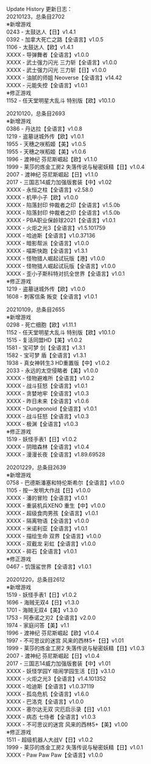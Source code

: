 Update History 更新日志：  
20210123，总条目2702  
※新增游戏  
0243 - 太鼓达人【日】v1.4.1  
0392 - 加拿大死亡之路【全语言】v1.0.5  
1106 - 太鼓达人【欧】v1.4.1  
XXXX - 导弹舞者【全语言】v1.0.0  
XXXX - 武士强力闪光 三力斩【全语言】v1.0.0  
XXXX - 武士强力闪光 三力斩【日】v1.0.0  
XXXX - 油腻的师姐 Neoverse【全语言】v14.42  
XXXX - 元能失控【全语言】v1.0.1  
※修正游戏  
1152 - 任天堂明星大乱斗 特别版【欧】v10.1.0  
  
20210120，总条目2693  
※新增游戏  
0386 - 丹达拉【全语言】v1.0.8  
1219 - 盗墓谜城外传【欧】v1.0.1  
1955 - 天穗之咲稻姬【美】v1.0.5  
1955 - 天穗之咲稻姬【美】v1.0.6  
1996 - 渡神纪 芬尼斯崛起【欧】v1.1.0  
1999 - 莱莎的炼金工房2 失落传说与秘密妖精【日】v1.0.4  
2007 - 渡神纪 芬尼斯崛起【日】v1.1.0  
2017 - 三国志14威力加强版套装【中】v1.02  
XXXX - 永恒之柱【全语言】v2.58.0  
XXXX - 机甲小子【欧】v1.0.0  
XXXX - 陷落封印 仲裁者之印【全语言】v1.5.0b  
XXXX - 陷落封印 仲裁者之印【全语言】v1.5.0b  
XXXX - PBA职业保龄球2021【全语言】v1.0.1  
XXXX - 火炬之光3【全语言】v1.5.101759  
XXXX - 哈迪斯【全语言】v1.0.37136  
XXXX - 暗影帮派【全语言】v1.0.0  
XXXX - 喵斯快跑【全语言】v1.3.1  
XXXX - 怪物猎人崛起试玩版【港】v1.0.0  
XXXX - 怪物猎人崛起试玩版【全语言】v1.0.0  
XXXX - 歪小子斯科特对抗全世界【全语言】v1.0.1  
※修正游戏  
1219 - 盗墓谜城外传【欧】v1.0.0  
1608 - 刺客信条 叛变【全语言】v1.0.1  
  
20210109，总条目2655  
※新增游戏  
0298 - 死亡细胞【欧】v1.11.1  
1152 - 任天堂明星大乱斗 特别版【欧】v10.1.0  
1515 - 复活同盟HD【美】v1.0.2  
1581 - 宝可梦 剑【全语言】v1.3.1  
1582 - 宝可梦 盾【全语言】v1.3.1  
1938 - 真女神转生3 HD重置版【中】v1.0.2  
2033 - 永远的太空侵略者【美】v1.0.0  
XXXX - 怪物避难所【全语言】v1.0.2  
XXXX - 战斗狂怒【全语言】v1.0.1  
XXXX - 贪婪地牢【全语言】v1.0.3  
XXXX - 昨日未来【全语言】v1.0.6  
XXXX - Dungeonoid【全语言】v1.0.1  
XXXX - 战斗狂怒【全语言】v1.0.3  
XXXX - 极渊【全语言】v1.0.3  
※修正游戏  
1519 - 妖怪手表1【日】v1.0.2  
XXXX - 阴暗森林【全语言】v1.0.4  
XXXX - 漫漫长夜【全语言】v1.89.69528  
  
20201229，总条目2639  
※新增游戏  
0758 - 巴德斯潘塞和特伦斯希尔【全语言】v1.0.0  
1105 - 按一发明大作战【日】v1.0.0  
XXXX - 潘的冒险【全语言】v1.0.1  
XXXX - 重装机兵XENO 重生【中】v1.0.0  
XXXX - 超级食肉男孩【全语言】v1.0.1  
XXXX - 隔离物语【全语言】v1.0.0  
XXXX - 米诺利亚【全语言】v1.0.1  
XXXX - 描绘生命 双界【全语言】v1.0.0  
XXXX - 双截龙 彩虹【全语言】v1.0.0  
XXXX - 碎石【全语言】v1.0.1  
※修正游戏  
0467 - 饥饿鲨世界【全语言】v1.0.1  
  
20201220，总条目2612  
※新增游戏  
1519 - 妖怪手表1【日】v1.0.2  
1696 - 海贼无双4【日】v1.3.0  
1701 - 海贼无双4【美】v1.3.0  
1753 - 阿泰诺之刃2【全语言】v2.0.0  
1974 - 家庭问答【美】v1.1  
1996 - 渡神纪 芬尼斯崛起【欧】v1.0.4  
1997 - 不可思议的迷宫 风来的西林5+【日】v1.01  
1999 - 莱莎的炼金工房2 失落传说与秘密妖精【日】v1.0.3  
2007 - 渡神纪 芬尼斯崛起【日】v1.0.4  
2017 - 三国志14威力加强版套装【中】v1.01  
XXXX - 妖怪学园Y 喧闹学园生活【日】v3.1.0  
XXXX - 火炬之光3【全语言】v1.4.101352  
XXXX - 哈迪斯【全语言】v1.0.37119  
XXXX - 孤岛危机【全语言】v1.6.0  
XXXX - 巴洛克【全语言】v1.0.0  
XXXX - 塞尔达无双 灾厄启示录【日】v1.0.1  
XXXX - 病态 七侍者【全语言】v1.0.3  
XXXX - 不可思议的迷宫 风来的西林5+【美】v1.00  
※修正游戏  
1511 - 超级机器人大战V【日】v1.0.2  
1999 - 莱莎的炼金工房2 失落传说与秘密妖精【日】v1.0.1  
XXXX - Paw Paw Paw【全语言】v1.0.0
